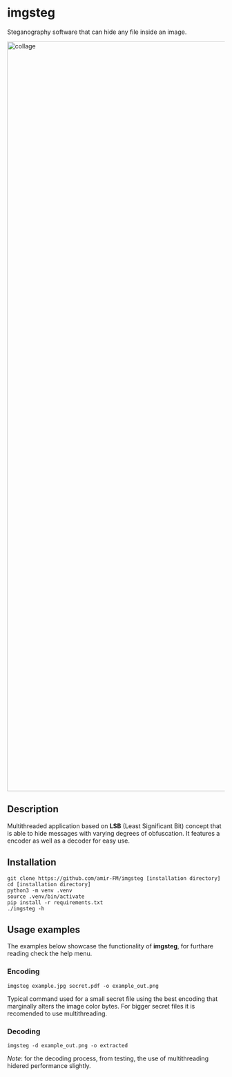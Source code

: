# imgsteg

Steganography software that can hide any file inside an image.

<img width="7485" height="1735" alt="collage" src="https://github.com/user-attachments/assets/0c277cfa-bed6-42dc-93fd-d5f94b378a23" />

## Description

Multithreaded application based on **LSB** (Least Significant Bit) concept that
is able to hide messages with varying degrees of obfuscation. It features a
encoder as well as a decoder for easy use.

## Installation

```
git clone https://github.com/amir-FM/imgsteg [installation directory]
cd [installation directory]
python3 -m venv .venv
source .venv/bin/activate
pip install -r requirements.txt
./imgsteg -h
```

## Usage examples

The examples below showcase the functionality of **imgsteg**, for furthare reading check the help menu.

### Encoding

```
imgsteg example.jpg secret.pdf -o example_out.png
```
Typical command used for a small secret file using the best encoding that marginally alters the image color bytes. For bigger secret files it is recomended to use multithreading.

### Decoding

```
imgsteg -d example_out.png -o extracted
```
*Note*: for the decoding process, from testing, the use of multithreading hidered performance slightly.
